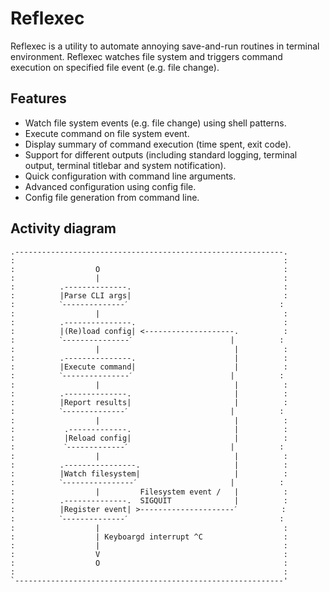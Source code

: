 # Reflexec

Reflexec is a utility to automate annoying save-and-run routines in terminal
environment. Reflexec watches file system and triggers command execution on
specified file event (e.g. file change).


## Features

* Watch file system events (e.g. file change) using shell patterns.
* Execute command on file system event.
* Display summary of command execution (time spent, exit code).
* Support for different outputs (including standard logging, terminal output,
  terminal titlebar and system notification).
* Quick configuration with command line arguments.
* Advanced configuration using config file.
* Config file generation from command line.


## Activity diagram

  ```
  .------------------------------------------------------------.
  :                                                            :
  :                  O                                         :
  :                  |                                         :
  :          .--------------.                                  :
  :          |Parse CLI args|                                  :
  :          ˋ--------------ˊ                                  :
  :                  |                                         :
  :          .---------------.                                 :
  :          |(Re)load config| <--------------------.          :
  :          ˋ---------------ˊ                      |          :
  :                  |                              |          :
  :          .---------------.                      |          :
  :          |Execute command|                      |          :
  :          ˋ---------------ˊ                      |          :
  :                  |                              |          :
  :          .--------------.                       |          :
  :          |Report results|                       |          :
  :          ˋ--------------ˊ                       |          :
  :                  |                              |          :
  :           .-------------.                       |          :
  :           |Reload config|                       |          :
  :           ˋ-------------ˊ                       |          :
  :                  |                              |          :
  :          .----------------.                     |          :
  :          |Watch filesystem|                     |          :
  :          ˋ----------------ˊ                     |          :
  :                  |         Filesystem event /   |          :
  :          .--------------.  SIGQUIT              |          :
  :          |Register event| >---------------------ˊ          :
  :          ˋ--------------ˊ                                  :
  :                  |                                         :
  :                  | Keyboargd interrupt ^C                  :
  :                  |                                         :
  :                  V                                         :
  :                  O                                         :
  :                                                            :
  `------------------------------------------------------------'
  ```
